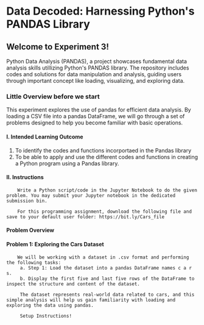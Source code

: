 # Data Decoded: Harnessing Python's PANDAS Library

## Welcome to Experiment 3!
Python Data Analysis (PANDAS), a project showcases fundamental data analysis skills utillizing Python's PANDAS library. The repository includes codes and solutions for data manipulation and analysis, guiding users through important concept like loading, visualizing, and exploring data.

### Little Overview before we start
This experiment explores the use of pandas for efficient data analysis. By loading a CSV file into a pandas DataFrame, we will go through a set of problems designed to help you become familiar with basic operations.

#### I. Intended Learning Outcome
1. To identify the codes and functions incorportaed in the Pandas library
2. To be able to apply and use the different codes and functions in creating a Python program using a Pandas library.

#### II. Instructions
        Write a Python script/code in the Jupyter Notebook to do the given problem. You may submit your Jupyter notebook in the dedicated submission bin.

        For this programming assignment, download the following file and save to your default user folder: https://bit.ly/Cars_file

#### Problem Overview
#### Problem 1: Exploring the Cars Dataset
        We will be working with a dataset in .csv format and performing the following tasks:
         a. Step 1: Load the dataset into a pandas DataFrame names c a r s.
         b. Display the first five and last five rows of the DataFrame to inspect the structure and content of the dataset.

         The dataset represents real-world data related to cars, and this simple analysis will help us gain familiarity with loading and exploring the data using pandas.

         Setup Instructions!
 
